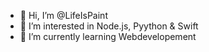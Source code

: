 - 👋 Hi, I’m @LifeIsPaint
- 👀 I’m interested in Node.js, Pyython & Swift
- 🌱 I’m currently learning Webdevelopement

<!---
LifeIsPaint/LifeIsPaint is a ✨ special ✨ repository because its `README.md` (this file) appears on your GitHub profile.
You can click the Preview link to take a look at your changes.
--->
